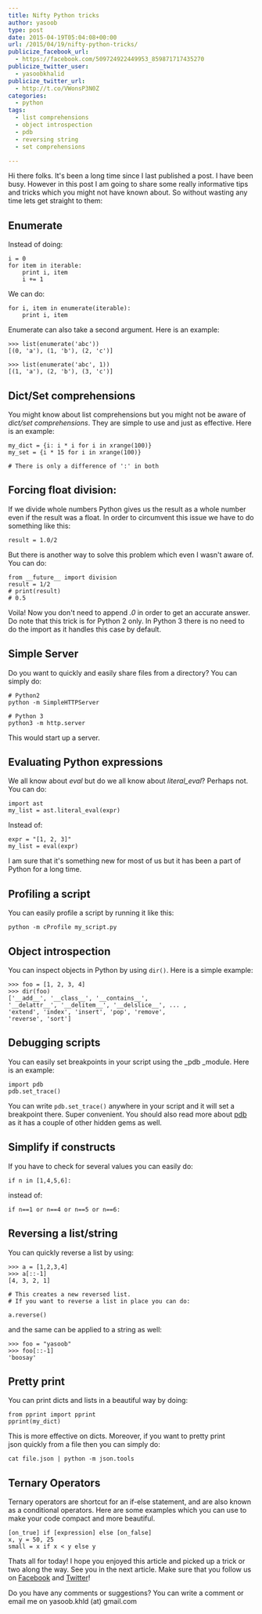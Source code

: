 ```yaml
---
title: Nifty Python tricks
author: yasoob
type: post
date: 2015-04-19T05:04:08+00:00
url: /2015/04/19/nifty-python-tricks/
publicize_facebook_url:
  - https://facebook.com/509724922449953_859871717435270
publicize_twitter_user:
  - yasoobkhalid
publicize_twitter_url:
  - http://t.co/VWonsP3N0Z
categories:
  - python
tags:
  - list comprehensions
  - object introspection
  - pdb
  - reversing string
  - set comprehensions

---
```

Hi there folks. It's been a long time since I last published a post. I have been busy. However in this post I am going to share some really informative tips and tricks which you might not have known about. So without wasting any time lets get straight to them:

## Enumerate

Instead of doing:

```
i = 0 
for item in iterable: 
    print i, item 
    i += 1
```

We can do:

```
for i, item in enumerate(iterable):
    print i, item
```

Enumerate can also take a second argument. Here is an example:

```
>>> list(enumerate('abc')) 
[(0, 'a'), (1, 'b'), (2, 'c')] 

>>> list(enumerate('abc', 1)) 
[(1, 'a'), (2, 'b'), (3, 'c')]
```

## Dict/Set comprehensions

You might know about list comprehensions but you might not be aware of _dict/set comprehensions_. They are simple to use and just as effective. Here is an example:

```
my_dict = {i: i * i for i in xrange(100)} 
my_set = {i * 15 for i in xrange(100)}

# There is only a difference of ':' in both
```

## Forcing float division:

If we divide whole numbers Python gives us the result as a whole number even if the result was a float. In order to circumvent this issue we have to do something like this:

```
result = 1.0/2
```

But there is another way to solve this problem which even I wasn't aware of. You can do:

```
from __future__ import division 
result = 1/2
# print(result)
# 0.5
```

Voila! Now you don't need to append _.0_ in order to get an accurate answer. Do note that this trick is for Python 2 only. In Python 3 there is no need to do the import as it handles this case by default.

## Simple Server

Do you want to quickly and easily share files from a directory? You can simply do:

```
# Python2
python -m SimpleHTTPServer

# Python 3
python3 -m http.server
```

This would start up a server.

## Evaluating Python expressions

We all know about _eval_ but do we all know about _literal_eval_? Perhaps not. You can do:

```
import ast 
my_list = ast.literal_eval(expr)
```

Instead of:

```
expr = "[1, 2, 3]" 
my_list = eval(expr)
```

I am sure that it's something new for most of us but it has been a part of Python for a long time.

## Profiling a script

You can easily profile a script by running it like this:

```
python -m cProfile my_script.py
```

## Object introspection

You can inspect objects in Python by using `dir()`. Here is a simple example:

```
>>> foo = [1, 2, 3, 4]
>>> dir(foo) 
['__add__', '__class__', '__contains__', 
'__delattr__', '__delitem__', '__delslice__', ... , 
'extend', 'index', 'insert', 'pop', 'remove', 
'reverse', 'sort']
```

## Debugging scripts

You can easily set breakpoints in your script using the _pdb _module. Here is an example:

```
import pdb
pdb.set_trace()
```

You can write `pdb.set_trace()` anywhere in your script and it will set a breakpoint there. Super convenient. You should also read more about [pdb][1] as it has a couple of other hidden gems as well.

## Simplify if constructs 

If you have to check for several values you can easily do:

```
if n in [1,4,5,6]:
```

instead of:

```
if n==1 or n==4 or n==5 or n==6:
```

## Reversing a list/string

You can quickly reverse a list by using:

```
>>> a = [1,2,3,4]
>>> a[::-1]
[4, 3, 2, 1]

# This creates a new reversed list. 
# If you want to reverse a list in place you can do:

a.reverse()
```

and the same can be applied to a string as well:

```
>>> foo = "yasoob"
>>> foo[::-1]
'boosay'
```

## Pretty print

You can print dicts and lists in a beautiful way by doing:

```
from pprint import pprint 
pprint(my_dict)
```

This is more effective on dicts. Moreover, if you want to pretty print json quickly from a file then you can simply do:

```
cat file.json | python -m json.tools
```

## Ternary Operators

Ternary operators are shortcut for an if-else statement, and are also known as a conditional operators. Here are some examples which you can use to make your code compact and more beautiful.

```
[on_true] if [expression] else [on_false]
x, y = 50, 25
small = x if x < y else y
```

Thats all for today! I hope you enjoyed this article and picked up a trick or two along the way. See you in the next article. Make sure that you follow us on [Facebook][2] and [Twitter][3]!

Do you have any comments or suggestions? You can write a comment or email me on yasoob.khld (at) gmail.com

 [1]: https://docs.python.org/3/library/pdb.html
 [2]: https://www.facebook.com/freepythontips
 [3]: https://twitter.com/yasoobkhalid
